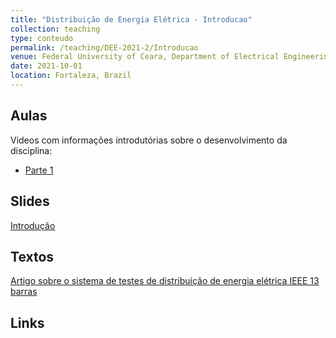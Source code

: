 ```yaml
---
title: "Distribuição de Energia Elétrica - Introducao"
collection: teaching
type: conteudo
permalink: /teaching/DEE-2021-2/Introducao
venue: Federal University of Ceara, Department of Electrical Engineering
date: 2021-10-01
location: Fortaleza, Brazil
---
```


## Aulas

Videos com informações introdutórias sobre o desenvolvimento da disciplina:
- [Parte 1](https://drive.google.com/file/d/16gqC__IB-RSKLDUitUGr69YYPcT4wl9T/view?usp=sharing)

## Slides

[Introdução](https://drive.google.com/file/d/1Qcd3xq9Q6gMuGIN_3Oscg-tsCavrbtUX/view?usp=sharing)

## Textos

[Artigo sobre o sistema de testes de distribuição de energia elétrica IEEE 13 barras](https://github.com/lucassm/lucassm.github.io/raw/master/files/SDEE-2021-2/testfeeders.pdf)

## Links
